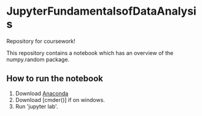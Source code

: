 # JupyterFundamentalsofDataAnalysis
Repository for coursework!

This repository contains a notebook which has an overview of the numpy.random package.

## How to run the notebook

1. Download [Anaconda]()
2. Download [cmder()] if on windows.
3. Run 'jupyter lab'.